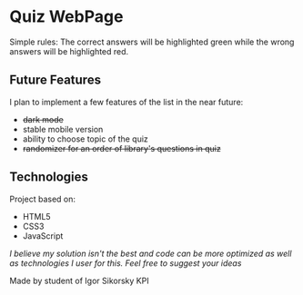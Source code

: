 # Quiz WebPage
Simple rules: The correct answers will be highlighted green while the wrong answers will be highlighted red.

## Future Features
I plan to implement a few features of the list in the near future:
- ~~dark mode~~
- stable mobile version
- ability to choose topic of the quiz
- ~~randomizer for an order of library's questions in quiz~~

## Technologies
Project based on:
- HTML5
- CSS3
- JavaScript

*I believe my solution isn't the best and code can be more optimized as well as technologies I user for this. Feel free to suggest your ideas*

Made by student of Igor Sikorsky KPI
